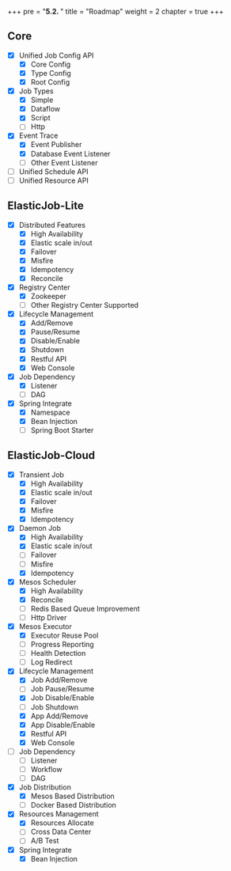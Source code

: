 +++
pre = "<b>5.2. </b>"
title = "Roadmap"
weight = 2
chapter = true
+++

## Core

- [x] Unified Job Config API
    - [x] Core Config
    - [x] Type Config
    - [x] Root Config
- [x] Job Types
    - [x] Simple
    - [x] Dataflow
    - [x] Script
    - [ ] Http
- [x] Event Trace
    - [x] Event Publisher
    - [x] Database Event Listener
    - [ ] Other Event Listener
- [ ] Unified Schedule API
- [ ] Unified Resource API

## ElasticJob-Lite

- [x] Distributed Features
    - [x] High Availability
    - [x] Elastic scale in/out
    - [x] Failover
    - [x] Misfire
    - [x] Idempotency
    - [x] Reconcile
- [x] Registry Center
    - [x] Zookeeper
    - [ ] Other Registry Center Supported
- [x] Lifecycle Management
    - [x] Add/Remove
    - [x] Pause/Resume
    - [x] Disable/Enable
    - [x] Shutdown
    - [x] Restful API
    - [x] Web Console
- [x] Job Dependency
    - [x] Listener
    - [ ] DAG
- [x] Spring Integrate
    - [x] Namespace
    - [x] Bean Injection
    - [ ] Spring Boot Starter

## ElasticJob-Cloud
- [x] Transient Job
    - [x] High Availability
    - [x] Elastic scale in/out
    - [x] Failover
    - [x] Misfire
    - [x] Idempotency
- [x] Daemon Job
    - [x] High Availability
    - [x] Elastic scale in/out
    - [ ] Failover
    - [ ] Misfire
    - [x] Idempotency
- [x] Mesos Scheduler
    - [x] High Availability
    - [x] Reconcile
    - [ ] Redis Based Queue Improvement
    - [ ] Http Driver
- [x] Mesos Executor
    - [x] Executor Reuse Pool
    - [ ] Progress Reporting
    - [ ] Health Detection
    - [ ] Log Redirect
- [x] Lifecycle Management
    - [x] Job Add/Remove
    - [ ] Job Pause/Resume
    - [x] Job Disable/Enable
    - [ ] Job Shutdown
    - [x] App Add/Remove
    - [x] App Disable/Enable
    - [x] Restful API
    - [x] Web Console
- [ ] Job Dependency
    - [ ] Listener
    - [ ] Workflow
    - [ ] DAG
- [x] Job Distribution
    - [x] Mesos Based Distribution
    - [ ] Docker Based Distribution
- [x] Resources Management
    - [x] Resources Allocate
    - [ ] Cross Data Center
    - [ ] A/B Test
- [x] Spring Integrate
    - [x] Bean Injection
